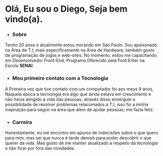 # Olá, Eu sou o Diego, Seja bem vindo(a). 

- ### Sobre
Tenho 20 anos e atualmente estou morando em São Paulo. Sou apaixonado na Área de T.I, mais especificamente
na Área de Hardware, também gosto de programação de jogos e web-sites. No momento, estou me capacitando em
Desenvolvedor Front-End, Programa Oferecido pela Ford Enter na Escola **SENAI**.




- ### Meu primeiro contato com a Tecnologia

A Primeira vez que tive contato com um computador foi aos meus 9 anos, Naquela época a tecnologia era algo que ainda
estava em crescimento e não havia atingido a vida das pessoas, através disso enxerguei a possibilidade de resolver problemas
relacionados a T.I, isso foi a minha inspiração para seguir na área que além de ajudar pessoas, me fazia feliz.

- ### Carreira

Honestamente, eu me encontro em apuros de indecisões sobre o que quero para mim, mas sei que nunca é tarde demais para poder
descobrir o que querer da vida. Mas gosto de me manter atualizado a respeito da tecnologia e não ficar por fora das novidades.
